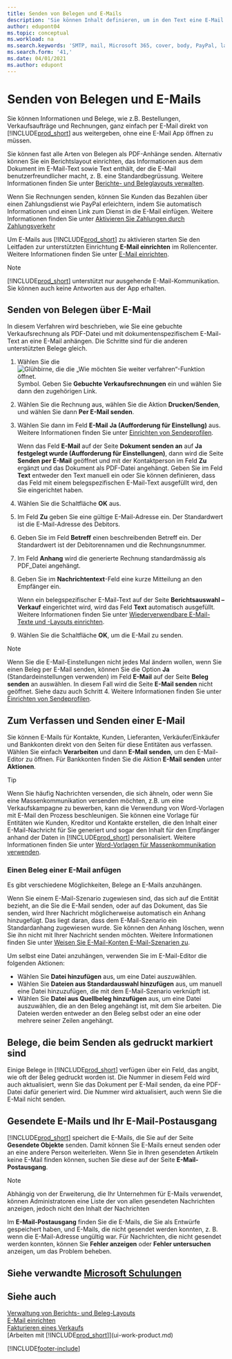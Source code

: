 ```yaml
---
title: Senden von Belegen und E-Mails
description: 'Sie können Inhalt definieren, um in den Text eine E-Mail beispielsweise ein PayPal-Link einzufügen. Bestellanforderungen können auch Belege an eine E-Mail-Nachricht angehängt werden.'
author: edupont04
ms.topic: conceptual
ms.workload: na
ms.search.keywords: 'SMTP, mail, Microsoft 365, cover, body, PayPal, layout'
ms.search.form: '41,'
ms.date: 04/01/2021
ms.author: edupont
---
```

# <a name="send-documents-and-emails"></a>Senden von Belegen und E-Mails

Sie können Informationen und Belege, wie z.B. Bestellungen, Verkaufsaufträge und Rechnungen, ganz einfach per E-Mail direkt von [!INCLUDE[prod_short](includes/prod_short.md)] aus weitergeben, ohne eine E-Mail App öffnen zu müssen.  

Sie können fast alle Arten von Belegen als PDF-Anhänge senden. Alternativ können Sie ein Berichtslayout einrichten, das Informationen aus dem Dokument im E-Mail-Text sowie Text enthält, der die E-Mail benutzerfreundlicher macht, z. B. eine Standardbegrüssung. Weitere Informationen finden Sie unter [Berichte- und Beleglayouts verwalten](ui-manage-report-layouts.md).

Wenn Sie Rechnungen senden, können Sie Kunden das Bezahlen über einen Zahlungsdienst wie PayPal erleichtern, indem Sie automatisch Informationen und einen Link zum Dienst in die E-Mail einfügen. Weitere Informationen finden Sie unter [Aktivieren Sie Zahlungen durch Zahlungsverkehr](sales-how-enable-payment-service-extensions.md)

Um E-Mails aus [!INCLUDE[prod_short](includes/prod_short.md)] zu aktivieren starten Sie den Leitfaden zur unterstützten Einrichtung **E-Mail einrichten** im Rollencenter. Weitere Informationen finden Sie unter [E-Mail einrichten](admin-how-setup-email.md).

> [!NOTE]
> [!INCLUDE[prod_short](includes/prod_short.md)] unterstützt nur ausgehende E-Mail-Kommunikation. Sie können auch keine Antworten aus der App erhalten.

## <a name="to-send-documents-by-email"></a>Senden von Belegen über E-Mail

In diesem Verfahren wird beschrieben, wie Sie eine gebuchte Verkaufsrechnung als PDF-Datei und mit dokumentenspezifischem E-Mail-Text an eine E-Mail anhängen. Die Schritte sind für die anderen unterstützten Belege gleich.

1. Wählen Sie die ![Glühbirne, die die „Wie möchten Sie weiter verfahren“-Funktion öffnet.](media/ui-search/search_small.png "Tell me-Funktion") Symbol. Geben Sie **Gebuchte Verkaufsrechnungen** ein und wählen Sie dann den zugehörigen Link.
2. Wählen Sie die Rechnung aus, wählen Sie die Aktion **Drucken/Senden**, und wählen Sie dann **Per E-Mail senden**.
3. Wählen Sie dann im Feld **E-Mail** **Ja (Aufforderung für Einstellung)** aus. Weitere Informationen finden Sie unter [Einrichten von Sendeprofilen](sales-how-setup-document-send-profiles.md).

    Wenn das Feld **E-Mail** auf der Seite **Dokument senden an** auf **Ja festgelegt wurde (Aufforderung für Einstellungen)**, dann wird die Seite **Senden per E-Mail** geöffnet und mit der Kontaktperson im Feld **Zu** ergänzt und das Dokument als PDF-Datei angehängt. Geben Sie im Feld **Text** entweder den Text manuell ein oder Sie können definieren, dass das Feld mit einem belegspezifischen E-Mail-Text ausgefüllt wird, den Sie eingerichtet haben.

4. Wählen Sie die Schaltfläche **OK** aus.
5. Im Feld **Zu** geben Sie eine gültige E-Mail-Adresse ein. Der Standardwert ist die E-Mail-Adresse des Debitors.
6. Geben Sie im Feld **Betreff** einen beschreibenden Betreff ein. Der Standardwert ist der Debitorennamen und die Rechnungsnummer.
7. Im Feld **Anhang** wird die generierte Rechnung standardmässig als PDF\_Datei angehängt.
8. Geben Sie im **Nachrichtentext**-Feld eine kurze Mitteilung an den Empfänger ein.

    Wenn ein belegspezifischer E-Mail-Text auf der Seite **Berichtsauswahl – Verkauf** eingerichtet wird, wird das Feld **Text** automatisch ausgefüllt. Weitere Informationen finden Sie unter [Wiederverwendbare E-Mail-Texte und -Layouts einrichten](admin-how-setup-email.md#set-up-reusable-email-texts-and-layouts).
9. Wählen Sie die Schaltfläche **OK**, um die E-Mail zu senden.

> [!NOTE]  
> Wenn Sie die E-Mail-Einstellungen nicht jedes Mal ändern wollen, wenn Sie einen Beleg per E-Mail senden, können Sie die Option **Ja** (Standardeinstellungen verwenden) im Feld **E-Mail** auf der Seite **Beleg senden** an auswählen. In diesem Fall wird die Seite **E-Mail senden** nicht geöffnet. Siehe dazu auch Schritt 4. Weitere Informationen finden Sie unter [Einrichten von Sendeprofilen](sales-how-setup-document-send-profiles.md).  

## <a name="to-compose-and-send-an-email"></a>Zum Verfassen und Senden einer E-Mail

Sie können E-Mails für Kontakte, Kunden, Lieferanten, Verkäufer/Einkäufer und Bankkonten direkt von den Seiten für diese Entitäten aus verfassen. Wählen Sie einfach **Verarbeiten** und dann **E-Mail senden**, um den E-Mail-Editor zu öffnen. Für Bankkonten finden Sie die Aktion **E-Mail senden** unter **Aktionen**.

> [!TIP]
> Wenn Sie häufig Nachrichten versenden, die sich ähneln, oder wenn Sie eine Massenkommunikation versenden möchten, z.B. um eine Verkaufskampagne zu bewerben, kann die Verwendung von Word-Vorlagen mit E-Mail den Prozess beschleunigen. Sie können eine Vorlage für Entitäten wie Kunden, Kreditor und Kontakte erstellen, die den Inhalt einer E-Mail-Nachricht für Sie generiert und sogar den Inhalt für den Empfänger anhand der Daten in [!INCLUDE[prod_short](includes/prod_short.md)] personalisiert. Weitere Informationen finden Sie unter [Word-Vorlagen für Massenkommunikation verwenden](ui-mail-merge.md).  

### <a name="attach-a-document-to-an-email"></a>Einen Beleg einer E-Mail anfügen

Es gibt verschiedene Möglichkeiten, Belege an E-Mails anzuhängen.

Wenn Sie einem E-Mail-Szenario zugewiesen sind, das sich auf die Entität bezieht, an die Sie die E-Mail senden, oder auf das Dokument, das Sie senden, wird Ihrer Nachricht möglicherweise automatisch ein Anhang hinzugefügt. Das liegt daran, dass dem E-Mail-Szenario ein Standardanhang zugewiesen wurde. Sie können den Anhang löschen, wenn Sie ihn nicht mit Ihrer Nachricht senden möchten. Weitere Informationen finden Sie unter [Weisen Sie E-Mail-Konten E-Mail-Szenarien zu](admin-how-setup-email.md#assign-email-scenarios-to-email-accounts). 

Um selbst eine Datei anzuhängen, verwenden Sie im E-Mail-Editor die folgenden Aktionen:

* Wählen Sie **Datei hinzufügen** aus, um eine Datei auszuwählen.
* Wählen Sie **Dateien aus Standardauswahl hinzufügen** aus, um manuell eine Datei hinzuzufügen, die mit dem E-Mail-Szenario verknüpft ist.
* Wählen Sie **Datei aus Quellbeleg hinzufügen** aus, um eine Datei auszuwählen, die an den Beleg angehängt ist, mit dem Sie arbeiten. Die Dateien werden entweder an den Beleg selbst oder an eine oder mehrere seiner Zeilen angehängt.

## <a name="documents-marked-as-printed-when-they-are-sent"></a>Belege, die beim Senden als gedruckt markiert sind

Einige Belege in [!INCLUDE[prod_short](includes/prod_short.md)] verfügen über ein Feld, das angibt, wie oft der Beleg gedruckt worden ist. Die Nummer in diesem Feld <!--"that field?" need a name...--> wird auch aktualisiert, wenn Sie das Dokument per E-Mail senden, da eine PDF-Datei dafür generiert wird. Die Nummer wird aktualisiert, auch wenn Sie die E-Mail nicht senden. <!--guessing this is because emails are technically reports, so the counter bumps up whenever someone creates an email. Need to verify.-->

## <a name="sent-emails-and-your-email-outbox"></a>Gesendete E-Mails und Ihr E-Mail-Postausgang

[!INCLUDE[prod_short](includes/prod_short.md)] speichert die E-Mails, die Sie auf der Seite **Gesendete Objekte** senden. Damit können Sie E-Mails erneut senden oder an eine andere Person weiterleiten. Wenn Sie in Ihren gesendeten Artikeln keine E-Mail finden können, suchen Sie diese auf der Seite **E-Mail-Postausgang**. 

> [!NOTE]
> Abhängig von der Erweiterung, die Ihr Unternehmen für E-Mails verwendet, können Administratoren eine Liste der von allen gesendeten Nachrichten anzeigen, jedoch nicht den Inhalt der Nachrichten

Im **E-Mail-Postausgang** finden Sie die E-Mails, die Sie als Entwürfe gespeichert haben, und E-Mails, die nicht gesendet werden konnten, z. B. wenn die E-Mail-Adresse ungültig war. Für Nachrichten, die nicht gesendet werden konnten, können Sie **Fehler anzeigen** oder **Fehler untersuchen** anzeigen, um das Problem beheben.  

## <a name="see-related-microsoft-training"></a>Siehe verwandte [Microsoft Schulungen](/training/modules/set-up-email/)

## <a name="see-also"></a>Siehe auch

[Verwaltung von Berichts- und Beleg-Layouts](ui-manage-report-layouts.md)  
[E-Mail einrichten](admin-how-setup-email.md)  
[Fakturieren eines Verkaufs](sales-how-invoice-sales.md)  
[Arbeiten mit [!INCLUDE[prod_short](includes/prod_short.md)]](ui-work-product.md)


[!INCLUDE[footer-include](includes/footer-banner.md)]
